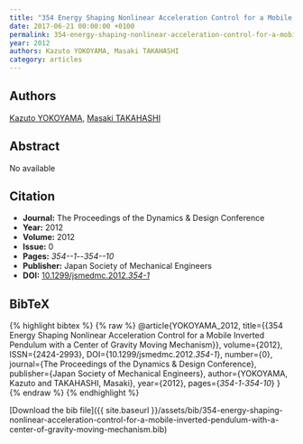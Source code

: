 ```yaml
---
title: "354 Energy Shaping Nonlinear Acceleration Control for a Mobile Inverted Pendulum with a Center of Gravity Moving Mechanism"
date: 2017-06-21 00:00:00 +0100
permalink: 354-energy-shaping-nonlinear-acceleration-control-for-a-mobile-inverted-pendulum-with-a-center-of-gravity-moving-mechanism
year: 2012
authors: Kazuto YOKOYAMA, Masaki TAKAHASHI
category: articles
---
```

 
## Authors
[Kazuto YOKOYAMA](authors/kazuto-yokoyama), [Masaki TAKAHASHI](authors/masaki-takahashi)
 
## Abstract
No  available
 
## Citation
- **Journal:** The Proceedings of the Dynamics &amp; Design Conference
- **Year:** 2012
- **Volume:** 2012
- **Issue:** 0
- **Pages:** _354--1_--_354--10_
- **Publisher:** Japan Society of Mechanical Engineers
- **DOI:** [10.1299/jsmedmc.2012._354-1_](https://doi.org/10.1299/jsmedmc.2012._354-1_)
 
## BibTeX
{% highlight bibtex %}
{% raw %}
@article{YOKOYAMA_2012,
  title={{354 Energy Shaping Nonlinear Acceleration Control for a Mobile Inverted Pendulum with a Center of Gravity Moving Mechanism}},
  volume={2012},
  ISSN={2424-2993},
  DOI={10.1299/jsmedmc.2012._354-1_},
  number={0},
  journal={The Proceedings of the Dynamics &amp; Design Conference},
  publisher={Japan Society of Mechanical Engineers},
  author={YOKOYAMA, Kazuto and TAKAHASHI, Masaki},
  year={2012},
  pages={_354-1_-_354-10_}
}
{% endraw %}
{% endhighlight %}
 
[Download the bib file]({{ site.baseurl }}/assets/bib/354-energy-shaping-nonlinear-acceleration-control-for-a-mobile-inverted-pendulum-with-a-center-of-gravity-moving-mechanism.bib)
 
